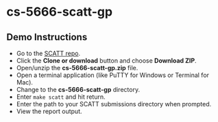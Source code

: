 # cs-5666-scatt-gp

## Demo Instructions
* Go to the [SCATT repo](https://github.com/JaysGitLab/cs-5666-scatt-gp).
* Click the **Clone or download** button and choose **Download ZIP**.
* Open/unzip the **cs-5666-scatt-gp.zip** file.
* Open a terminal application (like PuTTY for Windows or Terminal for Mac).
* Change to the **cs-5666-scatt-gp** directory.
* Enter `make scatt` and hit return.
* Enter the path to your SCATT submissions directory when prompted.
* View the report output.
